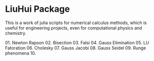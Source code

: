# LiuHui Package
This is a work of julia scripts for numerical calculus methods, which is useful for engineering projects, even for computational physics and chemistry. 
<p>
01. Newton Rapson
02. Bisection
03. Falsi 
04. Gauss Elimination
05. LU Fatoration
06. Cholesky
07. Gauss Jacobi
08. Gauss Seidel
09. Runge phenomena
10. 
  </p>
